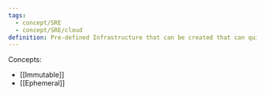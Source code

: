 ```yaml
---
tags:
  - concept/SRE
  - concept/SRE/cloud
definition: Pre-defined Infrastructure that can be created that can quickly scale, deploy, and recover in response to changes in demand or conditions.
---
```

Concepts: 
* [[Immutable]] 
* [[Ephemeral]]